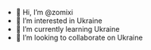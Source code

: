 - 👋 Hi, I’m @zomixi
- 👀 I’m interested in Ukraine
- 🌱 I’m currently learning Ukraine
- 💞️ I’m looking to collaborate on Ukraine

<!---
zomixi/zomixi is a ✨ special ✨ repository because its `README.md` (this file) appears on your GitHub profile.
You can click the Preview link to take a look at your changes.
--->
